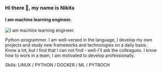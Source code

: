 ### Hi there 👋, my name is Nikita
#### I am machine learning engineer.
![I am machine learning engineer.](https://sun9-10.userapi.com/c630225/v630225084/a015/Vh5uTCc3AOE.jpg?ava=1)

Python-programmer. I am well-versed in the language, I develop my own projects and study new frameworks and technologies on a daily basis. Know a lot, but I find that I can not find - well-I'll ask the colleagues. I know how to work in a team, I am motivated to develop professionally.

Skills: LINUX / PYTHON / DOCKER / ML / PYTROCH




